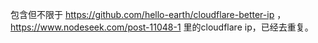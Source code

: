 包含但不限于 https://github.com/hello-earth/cloudflare-better-ip ，https://www.nodeseek.com/post-11048-1 里的cloudflare ip，已经去重复。
